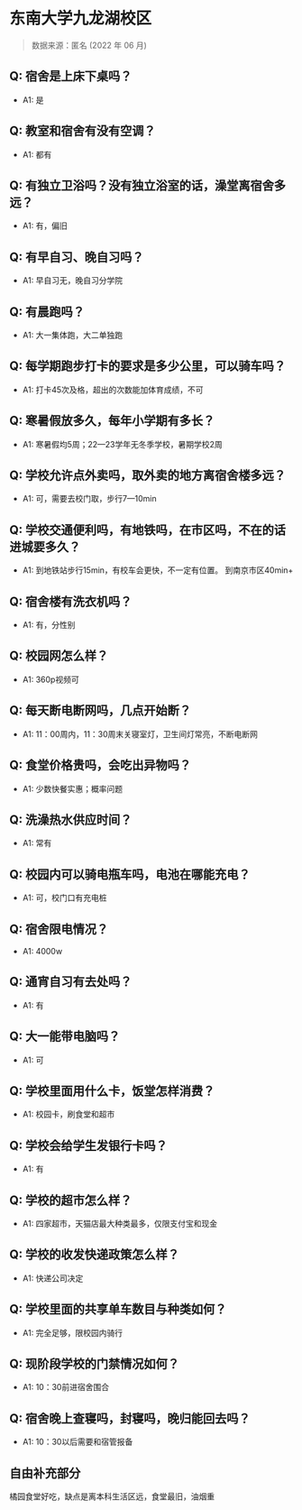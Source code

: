 # 东南大学九龙湖校区

> 数据来源：匿名 (2022 年 06 月)

## Q: 宿舍是上床下桌吗？

- A1: 是

## Q: 教室和宿舍有没有空调？

- A1: 都有

## Q: 有独立卫浴吗？没有独立浴室的话，澡堂离宿舍多远？

- A1: 有，偏旧

## Q: 有早自习、晚自习吗？

- A1: 早自习无，晚自习分学院

## Q: 有晨跑吗？

- A1: 大一集体跑，大二单独跑

## Q: 每学期跑步打卡的要求是多少公里，可以骑车吗？

- A1: 打卡45次及格，超出的次数能加体育成绩，不可

## Q: 寒暑假放多久，每年小学期有多长？

- A1: 寒暑假均5周；22—23学年无冬季学校，暑期学校2周

## Q: 学校允许点外卖吗，取外卖的地方离宿舍楼多远？

- A1: 可，需要去校门取，步行7—10min

## Q: 学校交通便利吗，有地铁吗，在市区吗，不在的话进城要多久？

- A1: 到地铁站步行15min，有校车会更快，不一定有位置。
到南京市区40min+

## Q: 宿舍楼有洗衣机吗？

- A1: 有，分性别

## Q: 校园网怎么样？

- A1: 360p视频可

## Q: 每天断电断网吗，几点开始断？

- A1: 11：00周内，11：30周末关寝室灯，卫生间灯常亮，不断电断网

## Q: 食堂价格贵吗，会吃出异物吗？

- A1: 少数快餐实惠；概率问题

## Q: 洗澡热水供应时间？

- A1: 常有

## Q: 校园内可以骑电瓶车吗，电池在哪能充电？

- A1: 可，校门口有充电桩

## Q: 宿舍限电情况？

- A1: 4000w

## Q: 通宵自习有去处吗？

- A1: 有

## Q: 大一能带电脑吗？

- A1: 可

## Q: 学校里面用什么卡，饭堂怎样消费？

- A1: 校园卡，刷食堂和超市

## Q: 学校会给学生发银行卡吗？

- A1: 有

## Q: 学校的超市怎么样？

- A1: 四家超市，天猫店最大种类最多，仅限支付宝和现金

## Q: 学校的收发快递政策怎么样？

- A1: 快递公司决定

## Q: 学校里面的共享单车数目与种类如何？

- A1: 完全足够，限校园内骑行

## Q: 现阶段学校的门禁情况如何？

- A1: 10：30前进宿舍围合

## Q: 宿舍晚上查寝吗，封寝吗，晚归能回去吗？

- A1: 10：30以后需要和宿管报备

## 自由补充部分

橘园食堂好吃，缺点是离本科生活区远，食堂最旧，油烟重